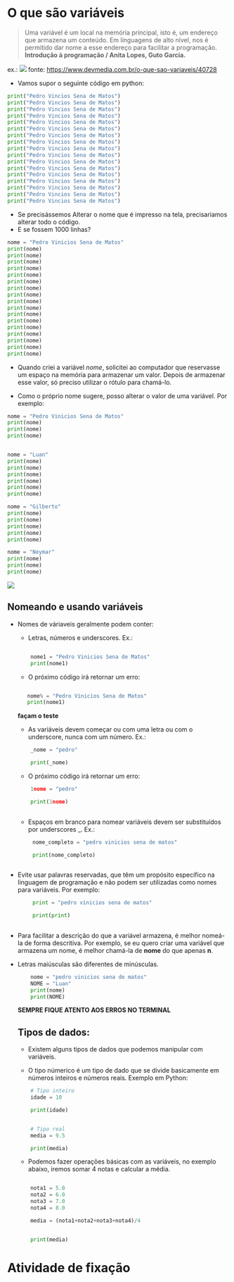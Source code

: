# O que são variáveis 

> Uma variável é um local na memória principal, isto é, um endereço que armazena um conteúdo. Em linguagens de alto nível, nos é permitido dar
nome a esse endereço para facilitar a programação.  
**Introdução à programação / Anita Lopes, Guto Garcia.**


ex.: 
![](imagens/variavel.png)
fonte: https://www.devmedia.com.br/o-que-sao-variaveis/40728

* Vamos supor o seguinte código em python:

```python 
print("Pedro Vincios Sena de Matos")
print("Pedro Vincios Sena de Matos")
print("Pedro Vincios Sena de Matos")
print("Pedro Vincios Sena de Matos")
print("Pedro Vincios Sena de Matos")
print("Pedro Vincios Sena de Matos")
print("Pedro Vincios Sena de Matos")
print("Pedro Vincios Sena de Matos")
print("Pedro Vincios Sena de Matos")
print("Pedro Vincios Sena de Matos")
print("Pedro Vincios Sena de Matos")
print("Pedro Vincios Sena de Matos")
print("Pedro Vincios Sena de Matos")
print("Pedro Vincios Sena de Matos")
print("Pedro Vincios Sena de Matos")
print("Pedro Vincios Sena de Matos")
print("Pedro Vincios Sena de Matos")

```

* Se precisássemos Alterar o nome que é impresso na tela, precisariamos alterar todo o código. 
* E se fossem 1000 linhas?

```python 
nome = "Pedro Vinicios Sena de Matos"
print(nome)
print(nome)
print(nome)
print(nome)
print(nome)
print(nome)
print(nome)
print(nome)
print(nome)
print(nome)
print(nome)
print(nome)
print(nome)
print(nome)
print(nome)
print(nome)
print(nome)
```

* Quando criei a variável *nome*, solicitei ao computador que reservasse um espaço na memória para armazenar um valor. Depois de armazenar esse valor, só preciso utilizar o rótulo para chamá-lo.

* Como o próprio nome sugere, posso alterar o valor de uma variável. Por exemplo:

```python 
nome = "Pedro Vinicios Sena de Matos"
print(nome)
print(nome)
print(nome)


nome = "Luan"
print(nome)
print(nome)
print(nome)
print(nome)
print(nome)
print(nome)

nome = "Gilberto"
print(nome)
print(nome)
print(nome)
print(nome)
print(nome)

nome = "Neymar"
print(nome)
print(nome)
print(nome)
```
![](imagens/Design%20sem%20nome.png)

## Nomeando e usando variáveis 

* Nomes de váriaveis geralmente podem conter:
    * Letras, números e underscores.
    Ex.:

    ```python

        nome1 = "Pedro Vinicios Sena de Matos"
        print(nome1)
    ```

    * O próximo código irá retornar um erro:

     ```python

        nome% = "Pedro Vinicios Sena de Matos"
        print(nome1)
    ```
    **façam o teste**

    * As variáveis devem começar ou com uma letra ou com o underscore, nunca com um número. Ex.:
    ```python
        _nome = "pedro"

        print(_nome)
    ```

    * O próximo código irá retornar um erro:
    ```python
        1nome = "pedro"

        print(1nome)
        
     ```

    * Espaços em branco para nomear variáveis devem ser substituídos por underscores _. Ex.:

```python
        nome_completo = "pedro vinicios sena de matos"

        print(nome_completo)
        
 ```

  *  Evite usar palavras reservadas, que têm um propósito específico na linguagem de programação e não podem ser utilizadas como nomes para variáveis. Por exemplo:


```python
        print = "pedro vinicios sena de matos"

        print(print)
        
 ```
  * Para facilitar a descrição do que a variável armazena, é melhor nomeá-la de forma descritiva. Por exemplo, se eu quero criar uma variável que armazena um nome, é melhor chamá-la de **nome** do que apenas **n**.

  * Letras maiúsculas são diferentes de minúsculas.

    ```python 
        nome = "pedro vinicios sena de matos"
        NOME = "Luan"
        print(nome)
        print(NOME)
    ```

    **SEMPRE FIQUE ATENTO AOS ERROS NO TERMINAL**

    ## Tipos de dados:

    * Existem alguns tipos de dados que podemos manipular com variáveis. 

    * O tipo númerico é um tipo de dado que se divide basicamente em números inteiros e números reais. Exemplo em Python:

    ```python  
        # Tipo inteiro
        idade = 10

        print(idade)


        # Tipo real
        media = 9.5

        print(media)

    ```

    * Podemos fazer operações básicas com as variáveis, no exemplo abaixo, iremos somar 4 notas e calcular a média.

    ```python

        nota1 = 5.0
        nota2 = 6.0
        nota3 = 7.0
        nota4 = 8.0

        media = (nota1+nota2+nota3+nota4)/4


        print(media)

    ```

# Atividade de fixação 


